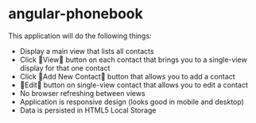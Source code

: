# angular-phonebook

This application will do the following things:

- Display a main view that lists all contacts
- Click View button on each contact that brings you to a single-view display for that one contact
- Click Add New Contact button that allows you to add a contact
- Edit button on single-view contact that allows you to edit a contact
- No browser refreshing between views
- Application is responsive design (looks good in mobile and desktop)
- Data is persisted in HTML5 Local Storage